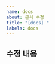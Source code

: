 ```yaml
---
name: docs
about: 문서 수정
title: "[docs] "
labels: docs
---
```


## 수정 내용

<!-- 어떤 문서를 어떻게 바꾸고 싶나요? -->
